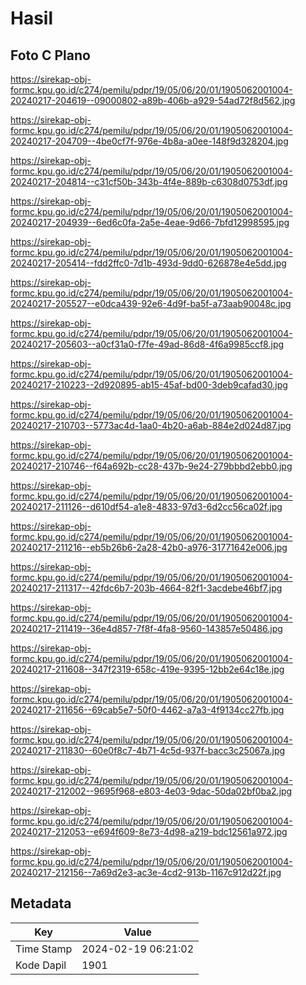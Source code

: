 # Hasil

## Foto C Plano

https://sirekap-obj-formc.kpu.go.id/c274/pemilu/pdpr/19/05/06/20/01/1905062001004-20240217-204619--09000802-a89b-406b-a929-54ad72f8d562.jpg

https://sirekap-obj-formc.kpu.go.id/c274/pemilu/pdpr/19/05/06/20/01/1905062001004-20240217-204709--4be0cf7f-976e-4b8a-a0ee-148f9d328204.jpg

https://sirekap-obj-formc.kpu.go.id/c274/pemilu/pdpr/19/05/06/20/01/1905062001004-20240217-204814--c31cf50b-343b-4f4e-889b-c6308d0753df.jpg

https://sirekap-obj-formc.kpu.go.id/c274/pemilu/pdpr/19/05/06/20/01/1905062001004-20240217-204939--6ed6c0fa-2a5e-4eae-9d66-7bfd12998595.jpg

https://sirekap-obj-formc.kpu.go.id/c274/pemilu/pdpr/19/05/06/20/01/1905062001004-20240217-205414--fdd2ffc0-7d1b-493d-9dd0-626878e4e5dd.jpg

https://sirekap-obj-formc.kpu.go.id/c274/pemilu/pdpr/19/05/06/20/01/1905062001004-20240217-205527--e0dca439-92e6-4d9f-ba5f-a73aab90048c.jpg

https://sirekap-obj-formc.kpu.go.id/c274/pemilu/pdpr/19/05/06/20/01/1905062001004-20240217-205603--a0cf31a0-f7fe-49ad-86d8-4f6a9985ccf8.jpg

https://sirekap-obj-formc.kpu.go.id/c274/pemilu/pdpr/19/05/06/20/01/1905062001004-20240217-210223--2d920895-ab15-45af-bd00-3deb9cafad30.jpg

https://sirekap-obj-formc.kpu.go.id/c274/pemilu/pdpr/19/05/06/20/01/1905062001004-20240217-210703--5773ac4d-1aa0-4b20-a6ab-884e2d024d87.jpg

https://sirekap-obj-formc.kpu.go.id/c274/pemilu/pdpr/19/05/06/20/01/1905062001004-20240217-210746--f64a692b-cc28-437b-9e24-279bbbd2ebb0.jpg

https://sirekap-obj-formc.kpu.go.id/c274/pemilu/pdpr/19/05/06/20/01/1905062001004-20240217-211126--d610df54-a1e8-4833-97d3-6d2cc56ca02f.jpg

https://sirekap-obj-formc.kpu.go.id/c274/pemilu/pdpr/19/05/06/20/01/1905062001004-20240217-211216--eb5b26b6-2a28-42b0-a976-31771642e006.jpg

https://sirekap-obj-formc.kpu.go.id/c274/pemilu/pdpr/19/05/06/20/01/1905062001004-20240217-211317--42fdc6b7-203b-4664-82f1-3acdebe46bf7.jpg

https://sirekap-obj-formc.kpu.go.id/c274/pemilu/pdpr/19/05/06/20/01/1905062001004-20240217-211419--36e4d857-7f8f-4fa8-9560-143857e50486.jpg

https://sirekap-obj-formc.kpu.go.id/c274/pemilu/pdpr/19/05/06/20/01/1905062001004-20240217-211608--347f2319-658c-419e-9395-12bb2e64c18e.jpg

https://sirekap-obj-formc.kpu.go.id/c274/pemilu/pdpr/19/05/06/20/01/1905062001004-20240217-211656--69cab5e7-50f0-4462-a7a3-4f9134cc27fb.jpg

https://sirekap-obj-formc.kpu.go.id/c274/pemilu/pdpr/19/05/06/20/01/1905062001004-20240217-211830--60e0f8c7-4b71-4c5d-937f-bacc3c25067a.jpg

https://sirekap-obj-formc.kpu.go.id/c274/pemilu/pdpr/19/05/06/20/01/1905062001004-20240217-212002--9695f968-e803-4e03-9dac-50da02bf0ba2.jpg

https://sirekap-obj-formc.kpu.go.id/c274/pemilu/pdpr/19/05/06/20/01/1905062001004-20240217-212053--e694f609-8e73-4d98-a219-bdc12561a972.jpg

https://sirekap-obj-formc.kpu.go.id/c274/pemilu/pdpr/19/05/06/20/01/1905062001004-20240217-212156--7a69d2e3-ac3e-4cd2-913b-1167c912d22f.jpg


## Metadata

| Key        | Value               |
| ---------- | ------------------- |
| Time Stamp | 2024-02-19 06:21:02 |
| Kode Dapil | 1901                |



